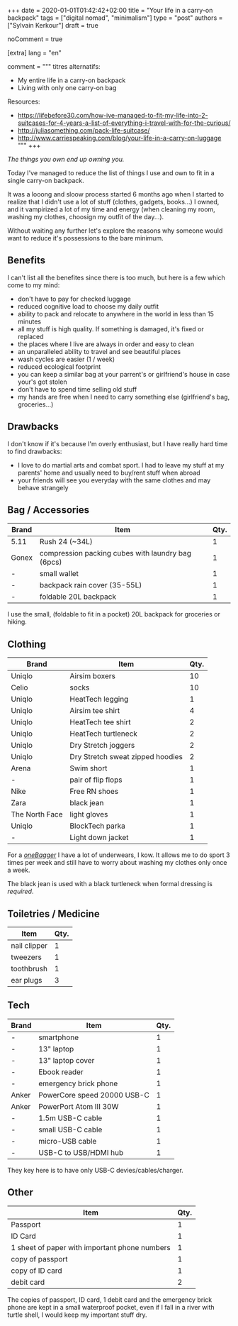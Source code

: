 +++
date = 2020-01-01T01:42:42+02:00
title = "Your life in a carry-on backpack"
tags = ["digital nomad", "minimalism"]
type = "post"
authors = ["Sylvain Kerkour"]
draft = true

noComment = true

[extra]
lang = "en"

comment = """
titres alternatifs:
* My entire life in a carry-on backpack
* Living with only one carry-on bag


Resources:
* https://lifebefore30.com/how-ive-managed-to-fit-my-life-into-2-suitcases-for-4-years-a-list-of-everything-i-travel-with-for-the-curious/
* http://juliasomething.com/pack-life-suitcase/
* http://www.carriespeaking.com/blog/your-life-in-a-carry-on-luggage
"""
+++

*The things you own end up owning you.*

Today I've managed to reduce the list of things I use and own to fit in a single carry-on backpack.

<!-- TODO: photo du sac plein -->

It was a looong and sloow process started 6 months ago when I started to realize that I didn't use a lot of stuff
(clothes, gadgets, books...) I owned, and it vampirized a lot of my time and energy (when cleaning my room, washing my clothes, choosign my outfit of the day...).

Without waiting any further let's explore the reasons why someone would want to reduce it's possessions to the bare minimum.

## Benefits

I can't list all the benefites since there is too much, but here is a few which come to my mind:
* don't have to pay for checked luggage
* reduced cognitive load to choose my daily outfit
* ability to pack and relocate to anywhere in the world in less than 15 minutes
* all my stuff is high quality. If something is damaged, it's fixed or replaced
* the places where I live are always in order and easy to clean
* an unparalleled ability to travel and see beautiful places
* wash cycles are easier (1 / week)
* reduced ecological footprint
* you can keep a similar bag at your parrent's or girlfriend's house in case your's got stolen
* don't have to spend time selling old stuff
* my hands are free when I need to carry something else (girlfriend's bag, groceries...)

## Drawbacks

I don't know if it's because I'm overly enthusiast, but I have really hard time to find drawbacks:
* I love to do martial arts and combat sport. I had to leave my stuff at my parents' home and usually need to buy/rent stuff when abroad
* your friends will see you everyday with the same clothes and may behave strangely


## Bag / Accessories

| Brand | Item | Qty. |
| ----- | ---- | ---- |
| 5.11 | Rush 24 (~34L) | 1 |
| Gonex | compression packing cubes with laundry bag (6pcs) | 1 |
| - | small wallet | 1 |
| - | backpack rain cover (35-55L) | 1 |
| - | foldable 20L backpack | 1 |

<!-- TODO: photos des items -->

I use the small, (foldable to fit in a pocket) 20L backpack for groceries or hiking.

## Clothing

| Brand | Item | Qty. |
| ----- | ---- | ---- |
| Uniqlo | Airsim boxers | 10 |
| Celio | socks | 10 |
| Uniqlo | HeatTech legging | 1 |
| Uniqlo | Airsim tee shirt | 4 |
| Uniqlo | HeatTech tee shirt | 2 |
| Uniqlo | HeatTech turtleneck | 2 |
| Uniqlo | Dry Stretch joggers | 2 |
| Uniqlo | Dry Stretch sweat zipped hoodies | 2 |
| Arena | Swim short | 1 |
| - | pair of flip flops | 1 |
| Nike | Free RN shoes | 1 |
| Zara | black jean | 1 |
| The North Face | light gloves | 1 |
| Uniqlo | BlockTech parka | 1 |
| - | Light down jacket | 1 |

<!-- TODO: photos des items -->


For a <a href="https://reddit.com/r/onebag" target="_blank" rel="noopener"><i>oneBagger</i></a> I have a lot of underwears, I kow.
It allows me to do sport 3 times per week and still have to worry about washing my clothes only once a week.

The black jean is used with a black turtleneck when formal dressing is *required*.

## Toiletries / Medicine

| Item | Qty. |
| ---- | ---- |
| nail clipper | 1 |
| tweezers | 1 |
| toothbrush | 1 |
| ear plugs | 3 |

<!-- immodium -->

<!-- TODO: photos des items -->


## Tech

| Brand | Item | Qty. |
| ----- | ---- | ---- |
| - | smartphone | 1 |
| - | 13" laptop | 1 |
| - | 13" laptop cover | 1 |
| - | Ebook reader | 1 |
| - | emergency brick phone | 1 |
| Anker | PowerCore speed 20000 USB-C | 1 |
| Anker | PowerPort Atom III 30W | 1 |
| - | 1.5m USB-C cable | 1 |
| - | small USB-C cable | 1 |
| - | micro-USB cable| 1 |
| - | USB-C to USB/HDMI hub | 1 |

<!-- TODO: photos des items -->

They key here is to have only USB-C devies/cables/charger.

## Other

| Item | Qty. |
| ---- | ---- |
| Passport | 1 |
| ID Card | 1 |
| 1 sheet of paper with important phone numbers | 1 |
| copy of passport | 1 |
| copy of ID card | 1 |
| debit card | 2 |

The copies of passport, ID card, 1 debit card and the emergency brick phone are kept in a small waterproof pocket, even
if I fall in a river with turtle shell, I would keep my important stuff dry.
